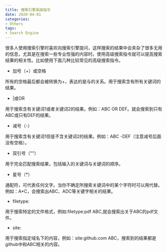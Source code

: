 ```yaml
---
title: 搜索引擎高级指令
date: 2020-04-01
categories: 
- Others
tags: 
- Search Engine
---
```


很多人使用搜索引擎时喜欢向搜索引擎提问，这样搜索的结果中会夹杂了很多无用的信息，尤其是在搜索一些专业性强的内容时。使用高级搜索指令就可以提高搜索结果的相关性。比如使用下面几种比较常见的高级搜索指令。

- 加号（+）或空格

所有的空格最后都会被转换为+，表达的是与的关系。用于搜索含有所有关键词的结果。

- |或OR

用于搜索含有关键词1或者关键词2的结果。例如：ABC OR DEF。就会搜索到只有ABC或只有DEF的结果。

- 减号（-）

用于搜索含有关键词1但是不含关键词2的结果。例如：ABC -DEF（注意减号后面没有空格）。

- 双引号（""）

用于完全匹配搜索结果，包括输入的关键词与关键词的顺序。

- 星号（*）

通配符，可代表任何文字。当你不确定所搜索关键词中的某个字符时可以用代替。例如：A*C，会搜索出ABC、ADC等关键字相关的结果。

- filetype:

用于搜索特定的文件格式，例如:filetype:pdf ABC,就会搜索出关于ABC的pdf文件。

- site:

用于搜索指定域名下的内容，例如：site:github.com ABC，搜索到的结果都是github中和ABC相关的内容。
